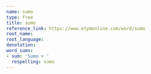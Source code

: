 ```yaml
---
name: sumo
type: free
title: sumo
reference_link: https://www.etymonline.com/word/sumo
root_name: 
root_language: 
denotation: 
word_sums:
- sum: 'Sumo + '
  respelling: sumo
---
```


